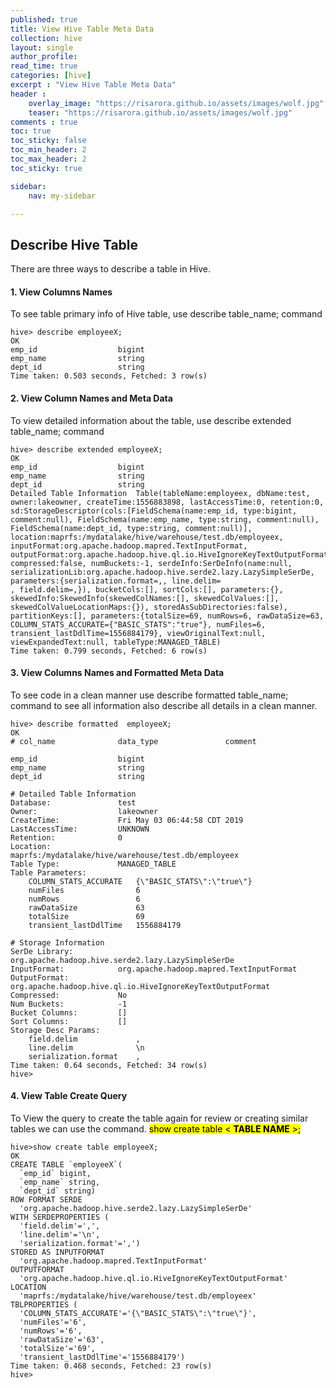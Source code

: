```yaml
---
published: true
title: View Hive Table Meta Data
collection: hive
layout: single
author_profile:
read_time: true
categories: [hive]
excerpt : "View Hive Table Meta Data"
header :
    overlay_image: "https://risarora.github.io/assets/images/wolf.jpg"
    teaser: "https://risarora.github.io/assets/images/wolf.jpg"
comments : true
toc: true
toc_sticky: false
toc_min_header: 2
toc_max_header: 2
toc_sticky: true

sidebar:
    nav: my-sidebar

---
```


## Describe Hive Table
There are three ways to describe a table in Hive.

#### 1. View Columns Names
To see table primary info of Hive table, use describe table_name; command

```
hive> describe employeeX;
OK
emp_id              	bigint
emp_name            	string
dept_id             	string
Time taken: 0.503 seconds, Fetched: 3 row(s)

```
#### 2. View Column Names and Meta Data
To view detailed information about the table, use describe extended table_name; command

```
hive> describe extended employeeX;
OK
emp_id              	bigint
emp_name            	string
dept_id             	string
Detailed Table Information	Table(tableName:employeex, dbName:test, owner:lakeowner, createTime:1556883898, lastAccessTime:0, retention:0, sd:StorageDescriptor(cols:[FieldSchema(name:emp_id, type:bigint, comment:null), FieldSchema(name:emp_name, type:string, comment:null), FieldSchema(name:dept_id, type:string, comment:null)], location:maprfs:/mydatalake/hive/warehouse/test.db/employeex, inputFormat:org.apache.hadoop.mapred.TextInputFormat, outputFormat:org.apache.hadoop.hive.ql.io.HiveIgnoreKeyTextOutputFormat, compressed:false, numBuckets:-1, serdeInfo:SerDeInfo(name:null, serializationLib:org.apache.hadoop.hive.serde2.lazy.LazySimpleSerDe, parameters:{serialization.format=,, line.delim=
, field.delim=,}), bucketCols:[], sortCols:[], parameters:{}, skewedInfo:SkewedInfo(skewedColNames:[], skewedColValues:[], skewedColValueLocationMaps:{}), storedAsSubDirectories:false), partitionKeys:[], parameters:{totalSize=69, numRows=6, rawDataSize=63, COLUMN_STATS_ACCURATE={"BASIC_STATS":"true"}, numFiles=6, transient_lastDdlTime=1556884179}, viewOriginalText:null, viewExpandedText:null, tableType:MANAGED_TABLE)
Time taken: 0.799 seconds, Fetched: 6 row(s)

```

#### 3. View Columns Names and Formatted Meta Data
To see code in a clean manner use describe formatted table_name; command to see all information also describe all details in a clean manner.

```
hive> describe formatted  employeeX;
OK
# col_name            	data_type           	comment

emp_id              	bigint
emp_name            	string
dept_id             	string

# Detailed Table Information
Database:           	test
Owner:              	lakeowner
CreateTime:         	Fri May 03 06:44:58 CDT 2019
LastAccessTime:     	UNKNOWN
Retention:          	0
Location:           	maprfs:/mydatalake/hive/warehouse/test.db/employeex
Table Type:         	MANAGED_TABLE
Table Parameters:
	COLUMN_STATS_ACCURATE	{\"BASIC_STATS\":\"true\"}
	numFiles            	6
	numRows             	6
	rawDataSize         	63
	totalSize           	69
	transient_lastDdlTime	1556884179

# Storage Information
SerDe Library:      	org.apache.hadoop.hive.serde2.lazy.LazySimpleSerDe
InputFormat:        	org.apache.hadoop.mapred.TextInputFormat
OutputFormat:       	org.apache.hadoop.hive.ql.io.HiveIgnoreKeyTextOutputFormat
Compressed:         	No
Num Buckets:        	-1
Bucket Columns:     	[]
Sort Columns:       	[]
Storage Desc Params:
	field.delim         	,
	line.delim          	\n
	serialization.format	,
Time taken: 0.64 seconds, Fetched: 34 row(s)
hive>
```

#### 4. View Table Create Query
To View the query to create the table again for review or creating similar tables we can use the command.
<mark>show create table < **TABLE NAME** >;</mark>

```
hive>show create table employeeX;
OK
CREATE TABLE `employeeX`(
  `emp_id` bigint,
  `emp_name` string,
  `dept_id` string)
ROW FORMAT SERDE
  'org.apache.hadoop.hive.serde2.lazy.LazySimpleSerDe'
WITH SERDEPROPERTIES (
  'field.delim'=',',
  'line.delim'='\n',
  'serialization.format'=',')
STORED AS INPUTFORMAT
  'org.apache.hadoop.mapred.TextInputFormat'
OUTPUTFORMAT
  'org.apache.hadoop.hive.ql.io.HiveIgnoreKeyTextOutputFormat'
LOCATION
  'maprfs:/mydatalake/hive/warehouse/test.db/employeex'
TBLPROPERTIES (
  'COLUMN_STATS_ACCURATE'='{\"BASIC_STATS\":\"true\"}',
  'numFiles'='6',
  'numRows'='6',
  'rawDataSize'='63',
  'totalSize'='69',
  'transient_lastDdlTime'='1556884179')
Time taken: 0.468 seconds, Fetched: 23 row(s)
hive>

```
